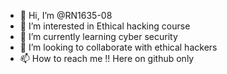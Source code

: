 - 👋 Hi, I’m @RN1635-08
- 👀 I’m interested in Ethical hacking course
- 🌱 I’m currently learning cyber security
- 💞️ I’m looking to collaborate with ethical hackers
- 📫 How to reach me !! Here on github only

<!---
RN1635-08/RN1635-08 is a ✨ special ✨ repository because its `README.md` (this file) appears on your GitHub profile.
You can click the Preview link to take a look at your changes.
--->
